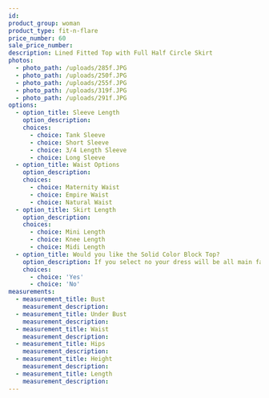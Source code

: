 ```yaml
---
id:
product_group: woman
product_type: fit-n-flare
price_number: 60
sale_price_number:
description: Lined Fitted Top with Full Half Circle Skirt
photos:
  - photo_path: /uploads/285f.JPG
  - photo_path: /uploads/250f.JPG
  - photo_path: /uploads/255f.JPG
  - photo_path: /uploads/319f.JPG
  - photo_path: /uploads/291f.JPG
options:
  - option_title: Sleeve Length
    option_description:
    choices:
      - choice: Tank Sleeve
      - choice: Short Sleeve
      - choice: 3/4 Length Sleeve
      - choice: Long Sleeve
  - option_title: Waist Options
    option_description:
    choices:
      - choice: Maternity Waist
      - choice: Empire Waist
      - choice: Natural Waist
  - option_title: Skirt Length
    option_description:
    choices:
      - choice: Mini Length
      - choice: Knee Length
      - choice: Midi Length
  - option_title: Would you like the Solid Color Block Top?
    option_description: If you select no your dress will be all main fabric
    choices:
      - choice: 'Yes'
      - choice: 'No'
measurements:
  - measurement_title: Bust
    measurement_description:
  - measurement_title: Under Bust
    measurement_description:
  - measurement_title: Waist
    measurement_description:
  - measurement_title: Hips
    measurement_description:
  - measurement_title: Height
    measurement_description:
  - measurement_title: Length
    measurement_description:
---
```

